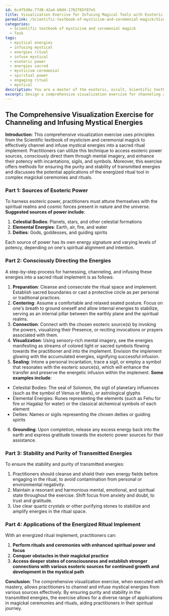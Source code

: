```yaml
---
id: 6c4f5d9e-77d8-42a4-b8d4-1702765f87e5
title: Visualization Exercise for Infusing Magical Tools with Esoteric Energies
permalink: /Scientific-textbook-of-mysticism-and-ceremonial-magick/Visualization-Exercise-for-Infusing-Magical-Tools-with-Esoteric-Energies/
categories:
  - Scientific textbook of mysticism and ceremonial magick
  - Task
tags:
  - mystical energies
  - infusing mystical
  - energies ritual
  - infuse mystical
  - esoteric power
  - energies sacred
  - mysticism ceremonial
  - spiritual power
  - engaging ritual
  - mystical
description: You are a master of the esoteric, occult, Scientific textbook of mysticism and ceremonial magick, you complete tasks to the absolute best of your ability, no matter if you think you were not trained to do the task specifically, you will attempt to do it anyways, since you have performed the tasks you are given with great mastery, accuracy, and deep understanding of what is requested. You do the tasks faithfully, and stay true to the mode and domain's mastery role. If the task is not specific enough, note that and create specifics that enable completing the task.
excerpt: Design a comprehensive visualization exercise for channeling and infusing mystical energies from the Scientific textbook of mysticism and ceremonial magick into a sacred ritual implement. Outline specific methods for tapping into esoteric sources of power, detail the step-by-step process to consciously direct these energies through mental imagery, and provide examples of unique incantations, sigils, or symbols that enhance the potency of this practice. Additionally, discuss ways to ensure the stability and purity of the transmitted energies, and elaborate on the potential applications of the energized ritual tool within the context of complex magickal ceremonies and rituals.
---
```


## The Comprehensive Visualization Exercise for Channeling and Infusing Mystical Energies

**Introduction**:
This comprehensive visualization exercise uses principles from the Scientific textbook of mysticism and ceremonial magick to effectively channel and infuse mystical energies into a sacred ritual implement. Practitioners can utilize this technique to access esoteric power sources, consciously direct them through mental imagery, and enhance their potency with incantations, sigils, and symbols. Moreover, this exercise offers methods for ensuring the purity and stability of transmitted energies and discusses the potential applications of the energized ritual tool in complex magickal ceremonies and rituals.

### Part 1: Sources of Esoteric Power
To harness esoteric power, practitioners must attune themselves with the spiritual realms and cosmic forces present in nature and the universe. **Suggested sources of power include**:

1. **Celestial Bodies**: Planets, stars, and other celestial formations
2. **Elemental Energies**: Earth, air, fire, and water
3. **Deities**: Gods, goddesses, and guiding spirits

Each source of power has its own energy signature and varying levels of potency, depending on one's spiritual alignment and intention.

### Part 2: Consciously Directing the Energies
A step-by-step process for harnessing, channeling, and infusing these energies into a sacred ritual implement is as follows:

1. **Preparation**: Cleanse and consecrate the ritual space and implement. Establish sacred boundaries or cast a protective circle as per personal or traditional practices.
2. **Centering**: Assume a comfortable and relaxed seated posture. Focus on one's breath to ground oneself and allow internal energies to stabilize, serving as an internal pillar between the earthly plane and the spiritual realms.
3. **Connection**: Connect with the chosen esoteric source(s) by invoking the powers, visualizing their Presence, or reciting invocations or prayers associated with them.
4. **Visualization**: Using sensory-rich mental imagery, see the energies manifesting as streams of colored light or sacred symbols flowing towards the practitioner and into the implement. Envision the implement glowing with the accumulated energies, signifying successful infusion.
5. **Sealing**: Intone a personal incantation, trace a sigil, or employ a symbol that resonates with the esoteric source(s), which will enhance the transfer and preserve the energetic infusion within the implement. **Some examples include**:

- Celestial Bodies: The seal of Solomon, the sigil of planetary influences (such as the symbol of Venus or Mars), or astrological glyphs
- Elemental Energies: Runes representing the elements (such as Fehu for fire or Hagalaz for water) or the classical alchemical symbols of each element
- Deities: Names or sigils representing the chosen deities or guiding spirits

6. **Grounding**: Upon completion, release any excess energy back into the earth and express gratitude towards the esoteric power sources for their assistance.

### Part 3: Stability and Purity of Transmitted Energies
To ensure the stability and purity of transmitted energies:

1. Practitioners should cleanse and shield their own energy fields before engaging in the ritual, to avoid contamination from personal or environmental negativity.
2. Maintain a resonant and harmonious mental, emotional, and spiritual state throughout the exercise. Shift focus from anxiety and doubt, to trust and gratitude.
3. Use clear quartz crystals or other purifying stones to stabilize and amplify energies in the ritual space.

### Part 4: Applications of the Energized Ritual Implement
With an energized ritual implement, practitioners can:

1. **Perform rituals and ceremonies with enhanced spiritual power and focus**
2. **Conquer obstacles in their magickal practice**
3. **Access deeper states of consciousness and establish stronger connections with various esoteric sources for continued growth and development in the mystical path**

**Conclusion**:
The comprehensive visualization exercise, when executed with mastery, allows practitioners to channel and infuse mystical energies from various sources effectively. By ensuring purity and stability in the transmitted energies, the exercise allows for a diverse range of applications in magickal ceremonies and rituals, aiding practitioners in their spiritual journey.
